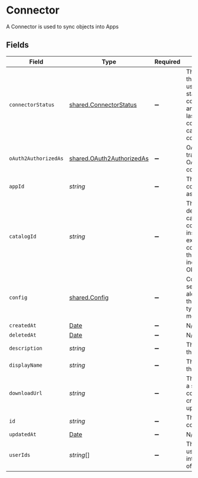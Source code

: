 # Connector

A Connector is used to sync objects into Apps


## Fields

| Field                                                                                                                                                                            | Type                                                                                                                                                                             | Required                                                                                                                                                                         | Description                                                                                                                                                                      |
| -------------------------------------------------------------------------------------------------------------------------------------------------------------------------------- | -------------------------------------------------------------------------------------------------------------------------------------------------------------------------------- | -------------------------------------------------------------------------------------------------------------------------------------------------------------------------------- | -------------------------------------------------------------------------------------------------------------------------------------------------------------------------------- |
| `connectorStatus`                                                                                                                                                                | [shared.ConnectorStatus](../../../sdk/models/shared/connectorstatus.md)                                                                                                          | :heavy_minus_sign:                                                                                                                                                               | The status field on the connector is used to track the status of the connectors sync, and when syncing last started, completed, or caused the connector to update.               |
| `oAuth2AuthorizedAs`                                                                                                                                                             | [shared.OAuth2AuthorizedAs](../../../sdk/models/shared/oauth2authorizedas.md)                                                                                                    | :heavy_minus_sign:                                                                                                                                                               | OAuth2AuthorizedAs tracks the user that OAuthed with the connector.                                                                                                              |
| `appId`                                                                                                                                                                          | *string*                                                                                                                                                                         | :heavy_minus_sign:                                                                                                                                                               | The id of the app the connector is associated with.                                                                                                                              |
| `catalogId`                                                                                                                                                                      | *string*                                                                                                                                                                         | :heavy_minus_sign:                                                                                                                                                               | The catalogId describes which catalog entry this connector is an instance of. For example, every Okta connector will have the same catalogId indicating it is an Okta connector. |
| `config`                                                                                                                                                                         | [shared.Config](../../../sdk/models/shared/config.md)                                                                                                                            | :heavy_minus_sign:                                                                                                                                                               | Contains an arbitrary serialized message along with a @type that describes the type of the serialized message.                                                                   |
| `createdAt`                                                                                                                                                                      | [Date](https://developer.mozilla.org/en-US/docs/Web/JavaScript/Reference/Global_Objects/Date)                                                                                    | :heavy_minus_sign:                                                                                                                                                               | N/A                                                                                                                                                                              |
| `deletedAt`                                                                                                                                                                      | [Date](https://developer.mozilla.org/en-US/docs/Web/JavaScript/Reference/Global_Objects/Date)                                                                                    | :heavy_minus_sign:                                                                                                                                                               | N/A                                                                                                                                                                              |
| `description`                                                                                                                                                                    | *string*                                                                                                                                                                         | :heavy_minus_sign:                                                                                                                                                               | The description of the connector.                                                                                                                                                |
| `displayName`                                                                                                                                                                    | *string*                                                                                                                                                                         | :heavy_minus_sign:                                                                                                                                                               | The display name of the connector.                                                                                                                                               |
| `downloadUrl`                                                                                                                                                                    | *string*                                                                                                                                                                         | :heavy_minus_sign:                                                                                                                                                               | The downloadUrl for a spreadsheet if the connector was created from uploading a file.                                                                                            |
| `id`                                                                                                                                                                             | *string*                                                                                                                                                                         | :heavy_minus_sign:                                                                                                                                                               | The id of the connector.                                                                                                                                                         |
| `updatedAt`                                                                                                                                                                      | [Date](https://developer.mozilla.org/en-US/docs/Web/JavaScript/Reference/Global_Objects/Date)                                                                                    | :heavy_minus_sign:                                                                                                                                                               | N/A                                                                                                                                                                              |
| `userIds`                                                                                                                                                                        | *string*[]                                                                                                                                                                       | :heavy_minus_sign:                                                                                                                                                               | The userIds field is used to define the integration owners of the connector.                                                                                                     |